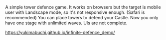 A simple tower defence game. It works on browsers but the target is mobile user with Landscape mode, so it's not responsive enough. (Safari is recommended)
You can place towers to defend your Castle. Now you only have one stage with unlimited waves.
UIs are not complete.

https://yukimabuchi.github.io/infinite-defence_demo/
